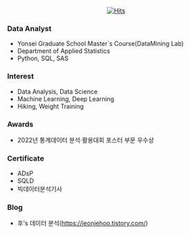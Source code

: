 <div align=center>
	
[![Hits](https://hits.seeyoufarm.com/api/count/incr/badge.svg?url=https%3A%2F%2Fgithub.com%2FJeonJehoo%2Fhit-counter&count_bg=%2379C83D&title_bg=%23555555&icon=&icon_color=%23E7E7E7&title=hits&edge_flat=false)](https://hits.seeyoufarm.com)
	
</div>

### Data Analyst

- Yonsei Graduate School Master´s Course(DataMining Lab)
- Department of Applied Statistics
- Python, SQL, SAS

### Interest

- Data Analysis, Data Science
- Machine Learning, Deep Learning
- Hiking, Weight Training

### Awards

- 2022년 통계데이터 분석·활용대회 포스터 부문 우수상

### Certificate

- ADsP
- SQLD
- 빅데이터분석기사

### Blog

- 후's 데이터 분석(https://jeonjehoo.tistory.com/)
